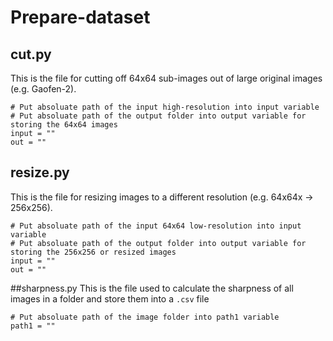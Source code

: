 # Prepare-dataset

## cut.py
This is the file for cutting off 64x64 sub-images out of large original images (e.g. Gaofen-2).
```
# Put absoluate path of the input high-resolution into input variable
# Put absoluate path of the output folder into output variable for storing the 64x64 images
input = "" 
out = ""
```

## resize.py
This is the file for resizing images to a different resolution (e.g. 64x64x -> 256x256).
```
# Put absoluate path of the input 64x64 low-resolution into input variable
# Put absoluate path of the output folder into output variable for storing the 256x256 or resized images
input = "" 
out = ""
```

##sharpness.py
This is the file used to calculate the sharpness of all images in a folder and store them into a `.csv` file
```
# Put absoluate path of the image folder into path1 variable
path1 = ""
```
